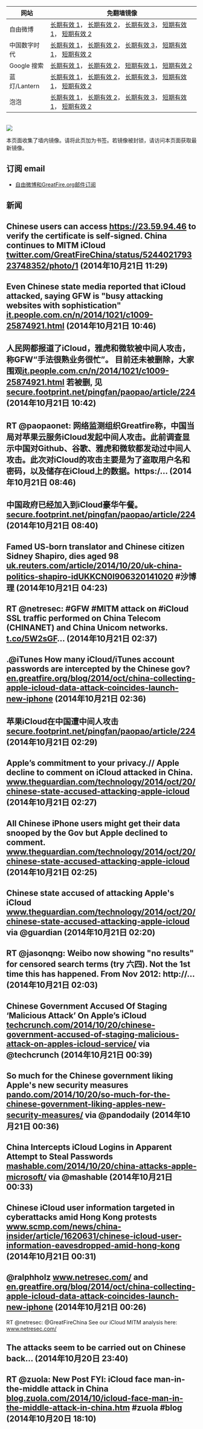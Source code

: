 <table>
    <thead>
        <tr>
            <th>网站</th>
            <th>免翻墙镜像</th>
        </tr>
    </thead>
    <tbody>    
        <tr>
            <td>自由微博</td>
            <td>            
                <a href="https://secure.footprint.net/pingfan/fw" target="_BLANK">长期有效 1</a>，            
                <a href="https://edgecastcdn.net/00107ED/freeweibo/" target="_BLANK">长期有效 2</a>，            
                <a href="https://objects.dreamhost.com/freeweibo/index.html" target="_BLANK">长期有效 3</a>，            
                <a href="https://fw3.azurewebsites.net" target="_BLANK">短期有效 1</a>，            
                <a href="https://d2fstso2jh4dhr.cloudfront.net" target="_BLANK">短期有效 2</a>
            </td>
        </tr>    
        <tr>
            <td>中国数字时代</td>
            <td>            
                <a href="https://secure.footprint.net/pingfan/cdt" target="_BLANK">长期有效 1</a>，            
                <a href="https://edgecastcdn.net/00107ED/cdt/" target="_BLANK">长期有效 2</a>，            
                <a href="https://objects.dreamhost.com/cdt/index.html" target="_BLANK">长期有效 3</a>，            
                <a href="https://770b3.azurewebsites.net" target="_BLANK">短期有效 1</a>，            
                <a href="https://dazdu2iuzl72b.cloudfront.net" target="_BLANK">短期有效 2</a>
            </td>
        </tr>    
        <tr>
            <td>Google 搜索</td>
            <td>            
                <a href="https://edgecastcdn.net/00107ED/g/" target="_BLANK">长期有效 1</a>，            
                <a href="https://objects.dreamhost.com/goo/index.html" target="_BLANK">长期有效 2</a>，            
                <a href="https://865ba.azurewebsites.net" target="_BLANK">短期有效 1</a>，            
                <a href="https://d3vv89cvqbrqlq.cloudfront.net" target="_BLANK">短期有效 2</a>
            </td>
        </tr>    
        <tr>
            <td>蓝灯/Lantern</td>
            <td>            
                <a href="https://secure.footprint.net/pingfan/lantern" target="_BLANK">长期有效 1</a>，            
                <a href="https://edgecastcdn.net/00107ED/lantern/" target="_BLANK">长期有效 2</a>，            
                <a href="https://objects.dreamhost.com/lantern/index.html" target="_BLANK">长期有效 3</a>，            
                <a href="https://c7511.azurewebsites.net" target="_BLANK">短期有效 1</a>，            
                <a href="https://dx1djqjpnvurw.cloudfront.net" target="_BLANK">短期有效 2</a>
            </td>
        </tr>    
        <tr>
            <td>泡泡</td>
            <td>            
                <a href="https://secure.footprint.net/pingfan/paopao" target="_BLANK">长期有效 1</a>，            
                <a href="https://edgecastcdn.net/00107ED/paopao/" target="_BLANK">长期有效 2</a>，            
                <a href="https://objects.dreamhost.com/paopao/index.html" target="_BLANK">长期有效 3</a>，            
                <a href="https://paopao2.azurewebsites.net" target="_BLANK">短期有效 1</a>，            
                <a href="https://d19ysv8o6fv16v.cloudfront.net" target="_BLANK">短期有效 2</a>
            </td>
        </tr>
    </tbody>
</table>
<br/>
<img src="https://raw.githubusercontent.com/greatfire/z/master/logos.gif" />

本页面收集了墙内镜像。请将此页加为书签。若镜像被封锁，请访问本页面获取最新镜像。

## 订阅 email
* <a href="https://b.us7.list-manage.com/subscribe?u=854fca58782082e0cbdf204a0&id=c78949b93c">自由微博和GreatFire.org邮件订阅</a>
    
## 新闻
Chinese users can access https://23.59.94.46 to verify the certificate is self-signed. China continues to MITM iCloud <a href="https://twitter.com/GreatFireChina/status/524402179323748352/photo/1" target="_BLANK">twitter.com/GreatFireChina/status/524402179323748352/photo/1</a> (2014年10月21日 11:29)
 ---
Even Chinese state media reported that iCloud attacked, saying GFW is "busy attacking websites with sophistication" <a href="http://it.people.com.cn/n/2014/1021/c1009-25874921.html" target="_BLANK">it.people.com.cn/n/2014/1021/c1009-25874921.html</a> (2014年10月21日 10:46)
 ---
人民网都报道了iCloud，雅虎和微软被中间人攻击，称GFW“手法很熟业务很忙”。 目前还未被删除，大家围观<a href="http://it.people.com.cn/n/2014/1021/c1009-25874921.html" target="_BLANK">it.people.com.cn/n/2014/1021/c1009-25874921.html</a> 若被删, 见 <a href="https://secure.footprint.net/pingfan/paopao/article/224" target="_BLANK">secure.footprint.net/pingfan/paopao/article/224</a> (2014年10月21日 10:42)
 ---
RT @paopaonet: 网络监测组织Greatfire称，中国当局对苹果云服务iCloud发起中间人攻击。此前调查显示中国对Github、谷歌、雅虎和微软都发动过中间人攻击。此次对iCloud的攻击主要是为了盗取用户名和密码，以及储存在iCloud上的数据。https:/… (2014年10月21日 08:46)
 ---
中国政府已经加入到iCloud豪华午餐。 <a href="https://secure.footprint.net/pingfan/paopao/article/224" target="_BLANK">secure.footprint.net/pingfan/paopao/article/224</a> (2014年10月21日 08:40)
 ---
Famed US-born translator and Chinese citizen Sidney Shapiro, dies aged 98 <a href="http://uk.reuters.com/article/2014/10/20/uk-china-politics-shapiro-idUKKCN0I906320141020" target="_BLANK">uk.reuters.com/article/2014/10/20/uk-china-politics-shapiro-idUKKCN0I906320141020</a> #沙博理 (2014年10月21日 04:23)
 ---
RT @netresec: #GFW #MITM attack on #iCloud SSL traffic performed on China Telecom (CHINANET) and China Unicom networks. 
<a href="http://t.co/5W2sGF" target="_BLANK">t.co/5W2sGF</a>… (2014年10月21日 02:37)
 ---
.@iTunes How many iCloud/iTunes account passwords are intercepted by the Chinese gov? <a href="https://en.greatfire.org/blog/2014/oct/china-collecting-apple-icloud-data-attack-coincides-launch-new-iphone" target="_BLANK">en.greatfire.org/blog/2014/oct/china-collecting-apple-icloud-data-attack-coincides-launch-new-iphone</a> (2014年10月21日 02:36)
 ---
苹果iCloud在中国遭中间人攻击 <a href="https://secure.footprint.net/pingfan/paopao/article/224" target="_BLANK">secure.footprint.net/pingfan/paopao/article/224</a> (2014年10月21日 02:29)
 ---
Apple’s commitment to your privacy.// Apple decline to comment on iCloud attacked in China. <a href="http://www.theguardian.com/technology/2014/oct/20/chinese-state-accused-attacking-apple-icloud" target="_BLANK">www.theguardian.com/technology/2014/oct/20/chinese-state-accused-attacking-apple-icloud</a> (2014年10月21日 02:27)
 ---
All Chinese iPhone users might get their data snooped by the Gov but Apple declined to comment. <a href="http://www.theguardian.com/technology/2014/oct/20/chinese-state-accused-attacking-apple-icloud" target="_BLANK">www.theguardian.com/technology/2014/oct/20/chinese-state-accused-attacking-apple-icloud</a> (2014年10月21日 02:25)
 ---
Chinese state accused of attacking Apple's iCloud <a href="http://www.theguardian.com/technology/2014/oct/20/chinese-state-accused-attacking-apple-icloud?CMP=twt_gu" target="_BLANK">www.theguardian.com/technology/2014/oct/20/chinese-state-accused-attacking-apple-icloud</a> via @guardian (2014年10月21日 02:20)
 ---
RT @jasonqng: Weibo now showing "no results" for censored search terms (try 六四). Not the 1st time this has happened. From Nov 2012: http://… (2014年10月21日 02:03)
 ---
Chinese Government Accused Of Staging ‘Malicious Attack’ On Apple’s iCloud <a href="http://techcrunch.com/2014/10/20/chinese-government-accused-of-staging-malicious-attack-on-apples-icloud-service/" target="_BLANK">techcrunch.com/2014/10/20/chinese-government-accused-of-staging-malicious-attack-on-apples-icloud-service/</a> via @techcrunch (2014年10月21日 00:39)
 ---
So much for the Chinese government liking Apple's new security measures <a href="http://pando.com/2014/10/20/so-much-for-the-chinese-government-liking-apples-new-security-measures/" target="_BLANK">pando.com/2014/10/20/so-much-for-the-chinese-government-liking-apples-new-security-measures/</a> via @pandodaily (2014年10月21日 00:36)
 ---
China Intercepts iCloud Logins in Apparent Attempt to Steal Passwords <a href="http://mashable.com/2014/10/20/china-attacks-apple-microsoft/#:eyJzIjoidCIsImkiOiJfMDU3NG5oMG41M2ZqeDN0aCJ9" target="_BLANK">mashable.com/2014/10/20/china-attacks-apple-microsoft/</a> via @mashable (2014年10月21日 00:33)
 ---
Chinese iCloud user information targeted in cyberattacks amid Hong Kong protests <a href="http://www.scmp.com/news/china-insider/article/1620631/chinese-icloud-user-information-eavesdropped-amid-hong-kong" target="_BLANK">www.scmp.com/news/china-insider/article/1620631/chinese-icloud-user-information-eavesdropped-amid-hong-kong</a> (2014年10月21日 00:31)
 ---
@ralphholz <a href="http://www.netresec.com/?page=Blog&month=2014-10&post=Chinese-MITM-Attack-on-iCloud" target="_BLANK">www.netresec.com/</a> and <a href="https://en.greatfire.org/blog/2014/oct/china-collecting-apple-icloud-data-attack-coincides-launch-new-iphone" target="_BLANK">en.greatfire.org/blog/2014/oct/china-collecting-apple-icloud-data-attack-coincides-launch-new-iphone</a> (2014年10月21日 00:26)
 ---
RT @netresec: @GreatFireChina See our iCloud MITM analysis here:
<a href="http://www.netresec.com/?page=Blog&month=2014-10&post=Chinese-MITM-Attack-on-iCloud" target="_BLANK">www.netresec.com/</a>

The attacks seem to be carried out on Chinese back… (2014年10月20日 23:40)
 ---
RT @zuola: New Post FYI: iCloud face man-in-the-middle attack in China <a href="http://blog.zuola.com/2014/10/icloud-face-man-in-the-middle-attack-in-china.htm?utm_source=twitterfeed&utm_medium=twitter" target="_BLANK">blog.zuola.com/2014/10/icloud-face-man-in-the-middle-attack-in-china.htm</a> #zuola #blog (2014年10月20日 18:10)
 ---
